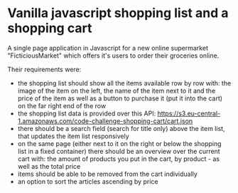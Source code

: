# Vanilla javascript shopping list and a shopping cart

A single page application in Javascript for a new online supermarket "FicticiousMarket" which offers it's users to order their groceries online.

Their requirements were:

* the shopping list should show all the items available row by row with: the image of the item on the left, the name of the item next to it and the price of the item as well as a button to purchase it (put it into the cart) on the far right end of the row
* the shopping list data is provided over this API: https://s3.eu-central-1.amazonaws.com/code-challenge-shopping-cart/cart.json
* there should be a search field (search for title only) above the item list, that updates the item list responsively
* on the same page (either next to it on the right or below the shopping list in a fixed container) there should be an overview over the current cart with: the amount of products you put in the cart, by product - as well as the total price
* items should be able to be removed from the cart individually
* an option to sort the articles ascending by price

